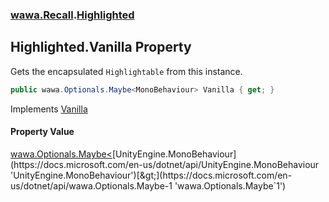 ### [wawa.Recall](wawa.Recall.md 'wawa.Recall').[Highlighted](Highlighted.md 'wawa.Recall.Highlighted')

## Highlighted.Vanilla Property

Gets the encapsulated `Highlightable` from this instance.

```csharp
public wawa.Optionals.Maybe<MonoBehaviour> Vanilla { get; }
```

Implements [Vanilla](IVanilla.Vanilla.md 'wawa.Recall.IVanilla.Vanilla')

#### Property Value
[wawa.Optionals.Maybe&lt;](https://docs.microsoft.com/en-us/dotnet/api/wawa.Optionals.Maybe-1 'wawa.Optionals.Maybe`1')[UnityEngine.MonoBehaviour](https://docs.microsoft.com/en-us/dotnet/api/UnityEngine.MonoBehaviour 'UnityEngine.MonoBehaviour')[&gt;](https://docs.microsoft.com/en-us/dotnet/api/wawa.Optionals.Maybe-1 'wawa.Optionals.Maybe`1')